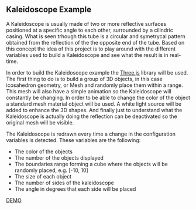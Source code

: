 ## Kaleidoscope Example

A Kaleidoscope is usually made of two or more reflective surfaces positioned at a specific angle to each other, surrounded by a cilindric casing. What is seen trhough this tube is a circular and symetrycal pattern obtained from the reflection of the the opposite end of the tube. Based on this concept the idea of this project is to play around with the different variables used to build a Kaleidoscope and see what the result is in real-time.

In order to build the Kaleidoscope example the [Three.js](https://threejs.org/) library will be used. The first thing to do is to build a group of 3D objects, in this case icosahedron geometry, or Mesh and randomly place them within a range. This mesh will also have a simple animation so the Kaleidoscope will constantly be changing. In order to be able to change the color of the object a standard mesh material object will be used. A white light source will be added to enhance the 3D shapes. And finally just to understand what the Kaleidoscope is actually doing the reflection can be deactivated so the original mesh will be visible.

The Kaleidoscope is redrawn every time a change in the configuration variables is detected. These variables are the following:
- The color of the objects
- The number of the objects displayed
- The boundaries range forming a cube where the objects will be randomly placed, e.g. [-10, 10]
- The size of each object
- The number of sides of the kaleidoscope
- The angle in degrees that each side will be placed

[DEMO](https://jaec86.github.io/amt-workshop2/)